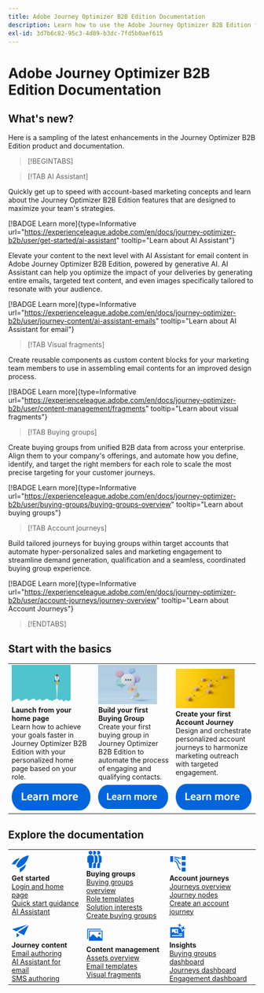 ```yaml
---
title: Adobe Journey Optimizer B2B Edition Documentation
description: Learn how to use the Adobe Journey Optimizer B2B Edition features for orchestrating account and buying group journeys using built-in generative AI and industry-leading automation.
exl-id: 3d7b6c82-95c3-4d89-b3dc-7fd5b0aef615
---
```

# Adobe Journey Optimizer B2B Edition Documentation

## What's new?

Here is a sampling of the latest enhancements in the Journey Optimizer B2B Edition product and documentation. 

<!-- For a comprehensive list of features, improvements, and fixes, check out the detailed < Release Notes >. Stay up-to-date with the latest changes in our documentation by visiting the , < documentation updates page >. -->

>[!BEGINTABS]

>[!TAB AI Assistant]

Quickly get up to speed with account-based marketing concepts and learn about the Journey Optimizer B2B Edition features that are designed to maximize your team's strategies.

[!BADGE Learn more]{type=Informative url="https://experienceleague.adobe.com/en/docs/journey-optimizer-b2b/user/get-started/ai-assistant" tooltip="Learn about AI Assistant"}

Elevate your content to the next level with AI Assistant for email content in Adobe Journey Optimizer B2B Edition, powered by generative AI. AI Assistant can help you optimize the impact of your deliveries by generating entire emails, targeted text content, and even images specifically tailored to resonate with your audience.

[!BADGE Learn more]{type=Informative url="https://experienceleague.adobe.com/en/docs/journey-optimizer-b2b/user/journey-content/ai-assistant-emails" tooltip="Learn about AI Assistant for email"}

>[!TAB Visual fragments]

Create reusable components as custom content blocks for your marketing team members to use in assembling email contents for an improved design process.

[!BADGE Learn more]{type=Informative url="https://experienceleague.adobe.com/en/docs/journey-optimizer-b2b/user/content-management/fragments" tooltip="Learn about visual fragments"}

>[!TAB Buying groups]

Create buying groups from unified B2B data from across your enterprise. Align them to your company's offerings, and automate how you define, identify, and target the right members for each role to scale the most precise targeting for your customer journeys.

[!BADGE Learn more]{type=Informative url="https://experienceleague.adobe.com/en/docs/journey-optimizer-b2b/user/buying-groups/buying-groups-overview" tooltip="Learn about buying groups"}

>[!TAB Account journeys]

Build tailored journeys for buying groups within target accounts that automate hyper-personalized sales and marketing engagement to streamline demand generation, qualification and a seamless, coordinated buying group experience. 

[!BADGE Learn more]{type=Informative url="https://experienceleague.adobe.com/en/docs/journey-optimizer-b2b/user/account-journeys/journey-overview" tooltip="Learn about Account Journeys"}

>[!ENDTABS]

## Start with the basics

<table style="table-layout:fixed">
  <tr style="border: 0;">
    <td>
    <a href="home-page.md"><img width="120px" src="./assets/launch.png"></a>
    <div><strong>Launch from your home page</strong><br/>Learn how to achieve your goals faster in Journey Optimizer B2B Edition with your personalized home page based on your role.</div>
    </td>
      <td>
    <a href="buying-groups/buying-groups-overview.md"><img width="120px" src="./assets/communication.png"></a>
    <div><strong>Build your first Buying Group</strong><br/>Create your first buying group in Journey Optimizer B2B Edition to automate the process of engaging and qualifying contacts.</div>
    </td>
    <td>
    <a href="journeys/journey-overview.md"><img width="120px" src="./assets/flow.png"></a>
    <div><strong>Create your first Account Journey</strong><br/>Design and orchestrate personalized account journeys to harmonize marketing outreach with targeted engagement. 
    </div>
    </td>
  </tr>
  <tr style="border: 0;">
    <td align="center"><a href="home-page.md"><img src="../assets/learn-more.svg"></a></td>
    <td align="center"><a href="buying-groups/buying-groups-overview.md"><img src="../assets/learn-more.svg"></a></td>
    <td align="center"><a href="journeys/journey-overview.md"><img src="../assets/learn-more.svg"></a></td>
    </tr>
</table>

## Explore the documentation

<table style="table-layout:auto">
  <tr style="border: 0;">
    <td>
      <img src="../assets/do-not-localize/icon-quick-start.svg" width="35px"><br/>
      <strong>Get started</strong><br/><a href="home-page.md">Login and home page</a><br/><a href="./start/get-started.md">Quick start guidance</a> <br/><a href="./start/ai-assistant.md">AI Assistant</a>
    </td>
    <!--
    <td>
      <img src="../assets/do-not-localize/icon-configure.svg" width="35px"><br/>
      <strong>Configuration<br/>administration</strong><br/><a href="using/configuration/channel-surfaces.md">Channel surfaces</a> - <a href="using/configuration/about-data-sources-events-actions.md">Configure journeys</a>  - <a href="using/administration/permissions-overview.md">Access control</a> - <a href="using/administration/sandboxes.md">Sandboxes management</a>
    </td> -->
    <td>
      <img src="../assets/do-not-localize/icon_audience.svg" width="35px"><br/>
      <strong>Buying groups</strong><br/><a href="./buying-groups/buying-groups-overview.md">Buying groups overview</a><br/><a href="./buying-groups/buying-groups-role-templates.md">Role templates</a><br/><a href="./buying-groups/solution-interests.md">Solution interests</a><br/><a href="./buying-groups/buying-groups-create.md">Create buying groups</a>
    </td>
    <td>
      <img src="../assets/do-not-localize/icon-paths.svg" width="35px"><br/>
      <strong>Account journeys</strong><br/><a href="./journeys/journey-overview.md">Journeys overview</a><br/><a href="./journeys/journey-nodes.md">Journey nodes</a><br/><a href="./journeys/journey-overview.md#create-an-account-journey">Create an account journey</a>
    </td>
  </tr>
  <tr style="border: 0;">
    <td>
      <img src="../assets/do-not-localize/icon-campaign.svg" width="35px"><br/>
      <strong>Journey content</strong><br/><a href="./content/email-authoring.md">Email authoring</a><br/><a href="./content/ai-assistant-emails.md">AI Assistant for email</a><br/><a href="./content/sms-authoring.md">SMS authoring</a>
    </td>
        <td>
      <img src="../assets/do-not-localize/icon_assets.svg" width="35px"><br/>
      <strong>Content management</strong><br/><a href="./content/assets-overview.md">Assets overview</a><br/><a href="./content/email-templates.md">Email templates</a><br/><a href="./content/fragments.md">Visual fragments</a>
    </td>
    <td>
      <img src="../assets/do-not-localize/icon-offer.svg" width="35px"><br/>
      <strong>Insights</strong><br/><a href="./dashboards/buying-groups-dashboard.md">Buying groups dashboard</a><br/><a href="./dashboards/journeys-dashboard.md">Journeys dashboard</a><br/><a href="./dashboards/engagement-dashboard.md">Engagement dashboard</a>
    </td>

  </tr>
</table>

<!-- 

## Additional resources

<table style="table-layout:fixed"><tr style="border: 0;">
<td><strong>Adobe Journey Optimizer</strong><br/>
<a href="https://experienceleague.adobe.com/docs/journey-optimizer-learn/tutorials/overview.html" target="_blank">Tutorials</a> - <a href="https://helpx.adobe.com/legal/product-descriptions/adobe-journey-optimizer.html" target="_blank">Product description</a> - <a href="https://www.adobe.com/content/dam/cc/en/security/pdfs/AJO_SecurityOverview.pdf" target="_blank">Security overview (PDF)</a> - <a href="https://developer.adobe.com/journey-optimizer-apis/" target="_blank">APIs reference</a> - <a href="https://experienceleague.adobe.com/tools/ajo-schemas/schema-dictionary.html" target="_blank">Journey Optimizer Schema Dictionary</a>

</td>
<td><strong>Adobe Experience Platform</strong><br/>
<a href="https://experienceleague.adobe.com/docs/experience-platform/landing/home.html" target="_blank">Documentation</a> - <a href="https://www.adobe.com/experience-platform/documentation-and-developer-resources.html" target="_blank">Developers resources</a>
</td>
</tr></table> -->
